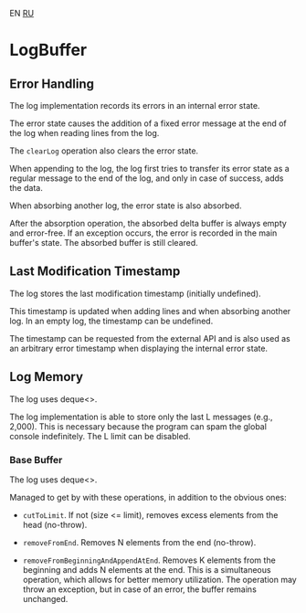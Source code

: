 ﻿EN [RU](README.ru.md)

LogBuffer
=========

Error Handling
--------------

The log implementation records its errors in an internal error state.

The error state causes the addition of a fixed error message at the end
of the log when reading lines from the log.

The `clearLog` operation also clears the error state.

When appending to the log, the log first tries to transfer its error state
as a regular message to the end of the log, and only in case of success, adds the data.

When absorbing another log, the error state is also absorbed.

After the absorption operation, the absorbed delta buffer is always empty and error-free.
If an exception occurs, the error is recorded in the main buffer's state.
The absorbed buffer is still cleared.

Last Modification Timestamp
---------------------------

The log stores the last modification timestamp (initially undefined).

This timestamp is updated when adding lines and when absorbing another log.
In an empty log, the timestamp can be undefined.

The timestamp can be requested from the external API and is also used as
an arbitrary error timestamp when displaying the internal error state.

Log Memory
----------

The log uses deque<>.

The log implementation is able to store only the last L messages (e.g., 2,000).
This is necessary because the program can spam the global console indefinitely.
The L limit can be disabled.

### Base Buffer

The log uses deque<>.

Managed to get by with these operations, in addition to the obvious ones:

* `cutToLimit`.
If not (size <= limit), removes excess elements from the head (no-throw).

* `removeFromEnd`.
Removes N elements from the end (no-throw).

* `removeFromBeginningAndAppendAtEnd`.
Removes K elements from the beginning and adds N elements at the end.
This is a simultaneous operation, which allows for better memory utilization.
The operation may throw an exception, but in case of an error, the buffer remains unchanged.
